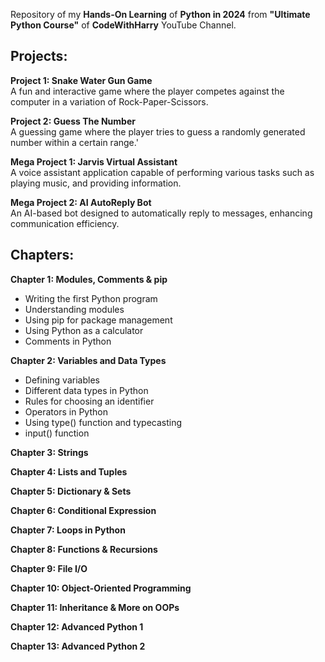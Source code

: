 Repository of my **Hands-On Learning** of **Python in 2024** from **"Ultimate Python Course"** of **CodeWithHarry** YouTube Channel.

## Projects:
**Project 1: Snake Water Gun Game**<br>
A fun and interactive game where the player competes against the computer in a variation of Rock-Paper-Scissors.

**Project 2: Guess The Number**<br>
A guessing game where the player tries to guess a randomly generated number within a certain range.'

**Mega Project 1: Jarvis Virtual Assistant**<br>
A voice assistant application capable of performing various tasks such as playing music, and providing information.

**Mega Project 2: AI AutoReply Bot**<br>
An AI-based bot designed to automatically reply to messages, enhancing communication efficiency.

## Chapters:
**Chapter 1: Modules, Comments & pip**<br>
  - Writing the first Python program<br>
  - Understanding modules<br>
  - Using pip for package management<br>
  - Using Python as a calculator<br>
  - Comments in Python<br>
  
**Chapter 2: Variables and Data Types**<br>
  - Defining variables<br>
  - Different data types in Python<br>
  - Rules for choosing an identifier<br>
  - Operators in Python<br>
  - Using type() function and typecasting<br>
  - input() function<br>
  
**Chapter 3: Strings**

**Chapter 4: Lists and Tuples**

**Chapter 5: Dictionary & Sets**

**Chapter 6: Conditional Expression**

**Chapter 7: Loops in Python**

**Chapter 8: Functions & Recursions**

**Chapter 9: File I/O**

**Chapter 10: Object-Oriented Programming**

**Chapter 11: Inheritance & More on OOPs**

**Chapter 12: Advanced Python 1**

**Chapter 13: Advanced Python 2**
